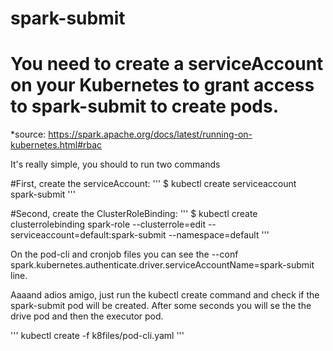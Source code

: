 # spark-submit


# You need to create a serviceAccount on your Kubernetes to grant access to spark-submit to create pods.

*source: https://spark.apache.org/docs/latest/running-on-kubernetes.html#rbac

It's really simple, you should to run two commands

#First, create the serviceAccount:
'''
$ kubectl create serviceaccount spark-submit
'''


#Second, create the ClusterRoleBinding:
'''
$  kubectl create clusterrolebinding spark-role --clusterrole=edit --serviceaccount=default:spark-submit --namespace=default
'''

On the pod-cli and cronjob files you can see the --conf spark.kubernetes.authenticate.driver.serviceAccountName=spark-submit line.

Aaaand adios amigo, just run the kubectl create command and check if the spark-submit pod will be created. After some seconds you will se
the the drive pod and then the executor pod.

'''
kubectl create -f k8files/pod-cli.yaml 
'''
